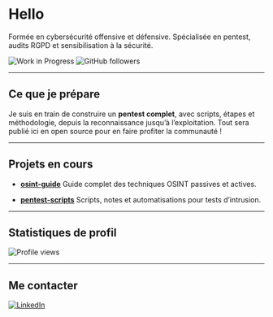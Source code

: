 # Hello

Formée en cybersécurité offensive et défensive.
Spécialisée en pentest, audits RGPD et sensibilisation à la sécurité.

![Work in Progress](https://img.shields.io/badge/Status-En%20cours%20de%20développement-orange)
![GitHub followers](https://img.shields.io/github/followers/virg736?label=Suiveurs&style=social)

---

## Ce que je prépare

Je suis en train de construire un **pentest complet**, avec scripts, étapes et méthodologie, depuis la reconnaissance jusqu’à l’exploitation.
Tout sera publié ici en open source pour en faire profiter la communauté !

---

## Projets en cours

- [**osint-guide**](https://github.com/virg736/osint-guide)
Guide complet des techniques OSINT passives et actives.

- [**pentest-scripts**](https://github.com/virg736/pentest-scripts)
Scripts, notes et automatisations pour tests d’intrusion.

---

## Statistiques de profil

![Profile views](https://komarev.com/ghpvc/?username=virg736&color=blue)

---

## Me contacter

[![LinkedIn](https://img.shields.io/badge/-LinkedIn-blue?logo=linkedin&logoColor=white)](https://www.linkedin.com/in/virginie-lechene-fr)

